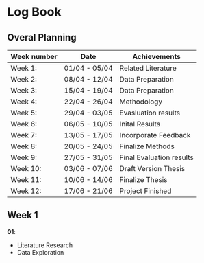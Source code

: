 # Log Book

## Overal Planning
| Week number | Date        | Achievements|
| ------------|-------------|-------------|
| Week 1:     |01/04 - 05/04|Related Literature|
| Week 2:     |08/04 - 12/04|Data Preparation|
| Week 3:     |15/04 - 19/04|Data Preparation|
| Week 4:     |22/04 - 26/04|Methodology|
| Week 5:     |29/04 - 03/05|Evasluation results|
| Week 6:     |06/05 - 10/05|Inital Results|
| Week 7:     |13/05 - 17/05|Incorporate Feedback|
| Week 8:     |20/05 - 24/05|Finalize Methods|
| Week 9:     |27/05 - 31/05|Final Evaluation results|
| Week 10:    |03/06 - 07/06|Draft Version Thesis|
| Week 11:    |10/06 - 14/06|Finalize Thesis|
| Week 12:    |17/06 - 21/06|Project Finished|

## Week 1
**01**:
- Literature Research
- Data Exploration